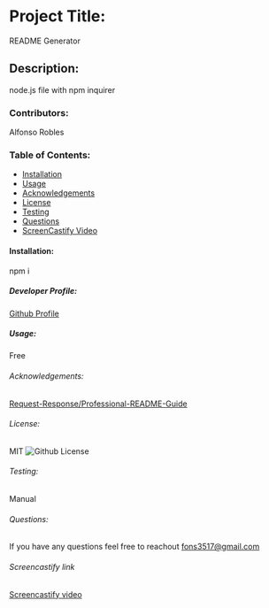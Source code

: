 
# Project Title:
README Generator


## Description:
node.js file with npm inquirer

### Contributors:
Alfonso Robles

### Table of Contents:
* [Installation](#installation)
* [Usage](#usage)
* [Acknowledgements](#credits)
* [License](#license)
* [Testing](#testing)
* [Questions](#questions)
* [ScreenCastify Video](#screenCastify)

#### Installation:
npm i

##### Developer Profile:
[Github Profile](https://github.com/fons3517)

##### Usage:
Free

###### Acknowledgements:
[Request-Response/Professional-README-Guide](https://coding-boot-camp.github.io/full-stack/github/professional-readme-guide)


###### License:
MIT
![Github License](https://img.shields.io/badge/license-MIT-blue.svg)


###### Testing:
Manual


###### Questions: 
If you have any questions feel free to reachout
fons3517@gmail.com

###### Screencastify link
[Screencastify video](https://watch.screencastify.com/v/SoSIRRFkQbMfPKG7tGTi)

 